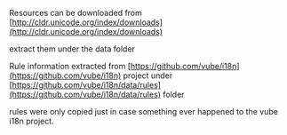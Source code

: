 Resources can be downloaded from [http://cldr.unicode.org/index/downloads](http://cldr.unicode.org/index/downloads)

extract them under the data folder

Rule information extracted from [https://github.com/vube/i18n](https://github.com/vube/i18n) project under
[https://github.com/vube/i18n/data/rules](https://github.com/vube/i18n/data/rules) folder

rules were only copied just in case something ever happened to the vube i18n project.